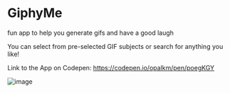 # GiphyMe
fun app to help you generate gifs and have a good laugh

You can select from pre-selected GIF subjects or search for anything you like!

Link to the App on Codepen: https://codepen.io/opalkm/pen/poegKGY

![image](https://user-images.githubusercontent.com/26353108/118059669-ecafed80-b345-11eb-96d4-0bb67d680fd6.png)
